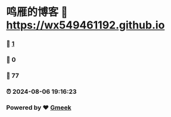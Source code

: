 # 鸣雁的博客 :link: https://wx549461192.github.io 
### :page_facing_up: [1](https://wx549461192.github.io/tag.html) 
### :speech_balloon: 0 
### :hibiscus: 77 
### :alarm_clock: 2024-08-06 19:16:23 
### Powered by :heart: [Gmeek](https://github.com/Meekdai/Gmeek)
